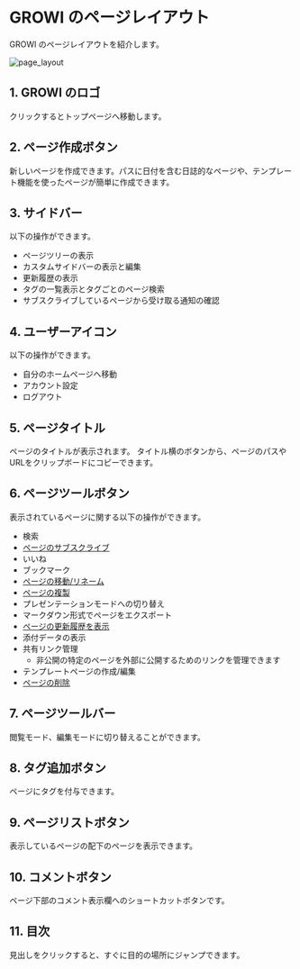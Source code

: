 # GROWI のページレイアウト

GROWI のページレイアウトを紹介します。

<img :src="$withBase('/assets/images/ja/page_layout.png')" alt="page_layout">

## 1. GROWI のロゴ

クリックするとトップページへ移動します。

## 2. ページ作成ボタン

新しいページを作成できます。パスに日付を含む日誌的なページや、テンプレート機能を使ったページが簡単に作成できます。

## 3. サイドバー

以下の操作ができます。

- ページツリーの表示
- カスタムサイドバーの表示と編集
- 更新履歴の表示
- タグの一覧表示とタグごとのページ検索
- サブスクライブしているページから受け取る通知の確認

## 4. ユーザーアイコン

以下の操作ができます。

- 自分のホームページへ移動
- アカウント設定
- ログアウト

## 5. ページタイトル

ページのタイトルが表示されます。
タイトル横のボタンから、ページのパスやURLをクリップボードにコピーできます。

## 6. ページツールボタン

表示されているページに関する以下の操作ができます。

- 検索
- [ページのサブスクライブ](/ja/guide/features/in-app-notification.html)
- いいね
- ブックマーク
- [ページの移動/リネーム](/ja/guide/features/page_operation.html)
- [ページの複製](/ja/guide/features/page_operation.html)
- プレゼンテーションモードへの切り替え
- マークダウン形式でページをエクスポート
- [ページの更新履歴を表示](/ja/guide/features/history.html)
- 添付データの表示
- 共有リンク管理
  - 非公開の特定のページを外部に公開するためのリンクを管理できます
- テンプレートページの作成/編集
- [ページの削除](/ja/guide/features/page_operation.html)

## 7. ページツールバー

閲覧モード、編集モードに切り替えることができます。

## 8. タグ追加ボタン

ページにタグを付与できます。

## 9. ページリストボタン

表示しているページの配下のページを表示できます。

## 10. コメントボタン

ページ下部のコメント表示欄へのショートカットボタンです。

## 11. 目次

見出しをクリックすると、すぐに目的の場所にジャンプできます。
